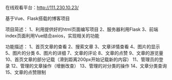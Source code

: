 在线观看平台：http://111.230.10.23/

基于Vue、Flask搭载的博客项目

项目简述：
  1、利用提供好的html页面编写项目
  2、服务器利用Flask
  3、前端index页面利用Vue结合axios，实现相关的功能

功能描述：
  1、首页文章的查看
  2、搜索文章
  3、文章详情查看
  4、图片的显示
  5、图片的分类
  6、图片的详细
  7、文章的评论
  8、文章的点赞
  9、文章的游览量
  10、首页文章的部分记载（滑到距离200px开始记载新的内容）
  11、管理员的登录
  12、管理的文章操作（增删改查）
  13、管理的对分类的操作
  14、文章分类查询
  15、文章的点赞限制
